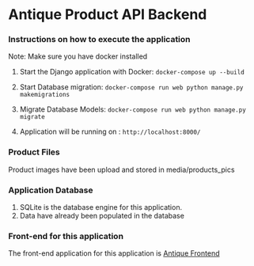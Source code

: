 # Antique Product API Backend

### Instructions on how to execute the application
Note: Make sure you have docker installed

1. Start the Django application with Docker: `docker-compose up --build`

2. Start Database migration: `docker-compose run web python manage.py makemigrations`

3. Migrate Database Models: `docker-compose run web python manage.py migrate`

4. Application will be running on : `http://localhost:8000/ `

### Product Files

Product images have been upload and stored in media/products_pics

### Application Database

1. SQLite is the database engine for this application.
2. Data have already been populated in the database

### Front-end for this application

The front-end application for this application is [Antique Frontend](https://github.com/Kweku21/antique-ui)